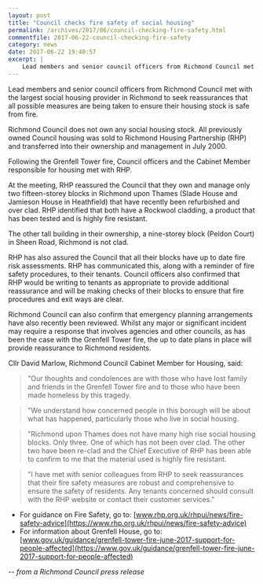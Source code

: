 ```yaml
---
layout: post
title: "Council checks fire safety of social housing"
permalink: /archives/2017/06/council-checking-fire-safety.html
commentfile: 2017-06-22-council-checking-fire-safety
category: news
date: 2017-06-22 19:40:57
excerpt: |
    Lead members and senior council officers from Richmond Council met with the largest social housing provider in Richmond to seek reassurances that all possible measures are being taken to ensure their housing stock is safe from fire.   
---
```


Lead members and senior council officers from Richmond Council met with the largest social housing provider in Richmond to seek reassurances that all possible measures are being taken to ensure their housing stock is safe from fire.

Richmond Council does not own any social housing stock. All previously owned Council housing was sold to Richmond Housing Partnership (RHP) and transferred into their ownership and management in July 2000.

Following the Grenfell Tower fire, Council officers and the Cabinet Member responsible for housing met with RHP.

At the meeting, RHP reassured the Council that they own and manage only two fifteen-storey blocks in Richmond upon Thames (Slade House and Jamieson House in Heathfield) that have recently been refurbished and over clad. RHP identified that both have a Rockwool cladding, a product that has been tested and is highly fire resistant.

The other tall building in their ownership, a nine-storey block (Peldon Court) in Sheen Road, Richmond is not clad.

RHP has also assured the Council that all their blocks have up to date fire risk assessments.  RHP has communicated this, along with a reminder of fire safety procedures, to their tenants. Council officers also confirmed that RHP would be writing to tenants as appropriate to provide additional reassurance and will be making checks of their blocks to ensure that fire procedures and exit ways are clear.

Richmond Council can also confirm that emergency planning arrangements have also recently been reviewed. Whilst any major or significant incident may require a response that involves agencies and other councils, as has been the case with the Grenfell Tower fire, the up to date plans in place will provide reassurance to Richmond residents.

Cllr David Marlow, Richmond Council Cabinet Member for Housing, said:

> "Our thoughts and condolences are with those who have lost family and friends in the Grenfell Tower fire and to those who have been made homeless by this tragedy.

> "We understand how concerned people in this borough will be about what has happened, particularly those who live in social housing.

> "Richmond upon Thames does not have many high rise social housing blocks. Only three. One of which has not been over clad. The other two have been re-clad and the Chief Executive of RHP has been able to confirm to me that the material used is highly fire resistant.

> "I have met with senior colleagues from RHP to seek reassurances that their fire safety measures are robust and comprehensive to ensure the safety of residents. Any tenants concerned should consult with the RHP website or contact their customer services."

* For guidance on Fire Safety, go to: [www.rhp.org.uk/rhpui/news/fire-safety-advice](https://www.rhp.org.uk/rhpui/news/fire-safety-advice)
* For information about Grenfell House, go to: [www.gov.uk/guidance/grenfell-tower-fire-june-2017-support-for-people-affected](https://www.gov.uk/guidance/grenfell-tower-fire-june-2017-support-for-people-affected)

<cite>-- from a Richmond Council press release</cite>
